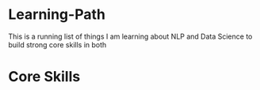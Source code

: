 # Learning-Path
This is a running list of things I am learning about NLP and Data Science to build strong core skills in both
# Core Skills
